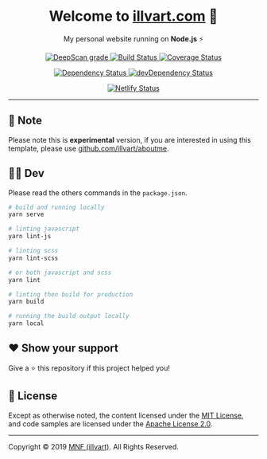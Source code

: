 <h1 align="center">Welcome to <a href="https://illvart.com" title="Website">illvart.com</a> 👋</h1>
<p align="center">
My personal website running on <strong>Node.js</strong> ⚡️
</p>
<p align="center">
  <a href="https://deepscan.io/dashboard#view=project&tid=3680&pid=6009&bid=47892" title="DeepScan">
    <img alt="DeepScan grade" src="https://deepscan.io/api/teams/3680/projects/6009/branches/47892/badge/grade.svg" />
  </a>
  <a href="https://travis-ci.com/illvart/illvart" title="Travis CI">
    <img alt="Build Status" src="https://travis-ci.com/illvart/illvart.svg?branch=master" />
  </a>
  <a href="https://coveralls.io/github/illvart/illvart?branch=master" title="Coveralls">
    <img alt="Coverage Status" src="https://coveralls.io/repos/github/illvart/illvart/badge.svg?branch=master" />
  </a>
</p>
<p align="center">
  <a href="https://david-dm.org/illvart/illvart" title="Watch Dependency">
    <img alt="Dependency Status" src="https://david-dm.org/illvart/illvart/status.svg" />
  </a>
  <a href="https://david-dm.org/illvart/illvart?type=dev" title="Watch devDependency">
    <img alt="devDependency Status" src="https://david-dm.org/illvart/illvart/dev-status.svg" />
  </a>
</p>
<p align="center">
  <a href="https://app.netlify.com/sites/illvart/deploys" title="Netlify">
    <img alt="Netlify Status" src="https://api.netlify.com/api/v1/badges/0392af17-3c20-4278-8139-7dbabd347d5c/deploy-status" />
  </a>
</p>

---

## 🙏 Note
Please note this is **experimental** version, if you are interested in using this template, please use [github.com/illvart/aboutme](https://github.com/illvart/aboutme).

## 👨‍💻 Dev
Please read the others commands in the ```package.json```.

```bash
# build and running locally
yarn serve

# linting javascript
yarn lint-js

# linting scss
yarn lint-scss

# or both javascript and scss
yarn lint

# linting then build for production
yarn build

# running the build output locally
yarn local
```

## ❤️ Show your support
Give a ⭐️ this repository if this project helped you!

## 📝 License
Except as otherwise noted, the content licensed under the [MIT License](LICENSE),<br> 
and code samples are licensed under the [Apache License 2.0](https://www.apache.org/licenses/LICENSE-2.0).

---

Copyright © 2019 [MNF (illvart)](https://github.com/illvart). All Rights Reserved.
